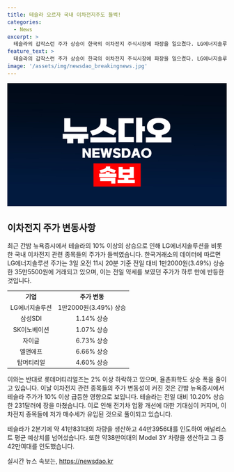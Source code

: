 ```yaml
---
title: 테슬라 오르자 국내 이차전지주도 들썩!
categories:
  - News
excerpt: >
  테슬라의 갑작스런 주가 상승이 한국의 이차전지 주식시장에 파장을 일으켰다. LG에너지솔루션, 삼성SDI, SK이노베이션 등 국내 주요 이차전지 업체 주가가 상승세를 보이며 시장을 들썩이고 있다. 미국 뉴욕증시에서 테슬라의 10% 이상 상승이 전기차 시장에 대한 긍정적인 기대심을 불러일으켜, 이로 인해 이차전지 관련 주식들에 저가 매수세가 유입되고 있는 것으로 관측된다. 테슬라는 2분기에 예상치를 상회하는 생산실적을 보여주면서 시장의 기대심을 끌어올리고 있다.
feature_text: >
  테슬라의 갑작스런 주가 상승이 한국의 이차전지 주식시장에 파장을 일으켰다. LG에너지솔루션, 삼성SDI, SK이노베이션 등 국내 주요 이차전지 업체 주가가 상승세를 보이며 시장을 들썩이고 있다. 미국 뉴욕증시에서 테슬라의 10% 이상 상승이 전기차 시장에 대한 긍정적인 기대심을 불러일으켜, 이로 인해 이차전지 관련 주식들에 저가 매수세가 유입되고 있는 것으로 관측된다. 테슬라는 2분기에 예상치를 상회하는 생산실적을 보여주면서 시장의 기대심을 끌어올리고 있다.
image: '/assets/img/newsdao_breakingnews.jpg'
---
```


<p><img src="/assets/img/newsdao_breakingnews.jpg" alt="ranknews 속보" /></p>

<h2 data-ke-size="size26">이차전지 주가 변동사항</h2>

<p data-ke-size="size16">최근 간밤 뉴욕증시에서 테슬라의 10% 이상의 상승으로 인해 LG에너지솔루션을 비롯한 국내 이차전지 관련 종목들의 주가가 들썩였습니다. 한국거래소의 데이터에 따르면 LG에너지솔루션 주가는 3일 오전 11시 20분 기준 전일 대비 1만2000원(3.49%) 상승한 35만5500원에 거래되고 있으며, 이는 전일 약세를 보였던 주가가 하루 만에 반등한 것입니다.</p>

<table>
    <tr>
        <td style="text-align: center; height: 17px;"><b>기업</b></td>
        <td style="text-align: center; height: 17px;"><b>주가 변동</b></td>
    </tr>
    <tr>
        <td style="text-align: center; height: 17px;">LG에너지솔루션</td>
        <td style="text-align: center; height: 17px;">1만2000원(3.49%) 상승</td>
    </tr>
    <tr>
        <td style="text-align: center; height: 17px;">삼성SDI</td>
        <td style="text-align: center; height: 17px;">1.14% 상승</td>
    </tr>
    <tr>
        <td style="text-align: center; height: 17px;">SK이노베이션</td>
        <td style="text-align: center; height: 17px;">1.07% 상승</td>
    </tr>
    <tr>
        <td style="text-align: center; height: 17px;">자이글</td>
        <td style="text-align: center; height: 17px;">6.73% 상승</td>
    </tr>
    <tr>
        <td style="text-align: center; height: 17px;">엘앤에프</td>
        <td style="text-align: center; height: 17px;">6.66% 상승</td>
    </tr>
    <tr>
        <td style="text-align: center; height: 17px;">탑머티리얼</td>
        <td style="text-align: center; height: 17px;">4.60% 상승</td>
    </tr>
</table>

<p data-ke-size="size16">이와는 반대로 롯데머티리얼즈는 2% 이상 하락하고 있으며, 율촌화학도 상승 폭을 줄이고 있습니다. 이날 이차전지 관련 종목들의 주가 변동성이 커진 것은 간밤 뉴욕증시에서 테슬라 주가가 10% 이상 급등한 영향으로 보입니다. 테슬라는 전일 대비 10.20% 상승한 231달러에 장을 마쳤습니다. 이로 인해 전기차 업황 개선에 대한 기대심이 커지며, 이차전지 종목들에 저가 매수세가 유입된 것으로 풀이되고 있습니다.</p>

<p data-ke-size="size16">테슬라가 2분기에 약 41만831대의 차량을 생산하고 44만3956대를 인도하여 애널리스트 평균 예상치를 넘어섰습니다. 또한 약38만여대의 Model 3Y 차량을 생산하고 그 중 42만여대를 인도했습니다.</p>
실시간 뉴스 속보는, <a href="https://newsdao.kr" rel="dofollow">https://newsdao.kr</a>


